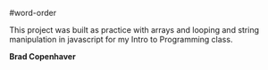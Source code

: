 #word-order

This project was built as practice with arrays and looping and string manipulation in javascript for my Intro to Programming class.

**Brad Copenhaver**
